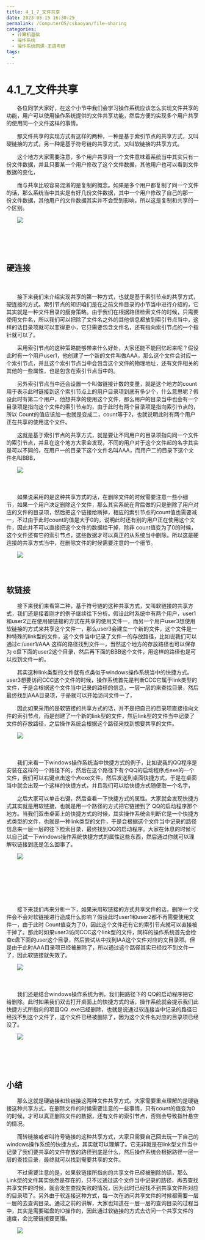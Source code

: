 ```yaml
---
title: 4_1_7_文件共享
date: 2023-05-15 16:30:25
permalink: /ComputerOS/cskaoyan/file-sharing
categories:
  - 计算机基础
  - 操作系统
  - 操作系统网课-王道考研
tags:
  - 
---
```

# 4.1_7_文件共享

　　‍各位同学大家好，在这个小节中我们会学习操作系统应该怎么实现文件共享的功能，‍‍用户可以使用操作系统提供的文件共享功能，‍‍然后方便的实现多个用户共享的使用同一个文件这样的事情。‍‍
<!-- more -->
　　那文件共享的实现方式有这样的两种，一种是基于索引节点的共享方式，‍‍又叫硬链接的方式，另一种是基于符号链的共享方式，又叫软链接的共享方式。‍‍

　　这个地方大家需要注意，多个用户共享同一个文件意味着系统当中其实只有一份文件数据，‍‍并且只要某一个用户修改了这个文件数据，其他用户也可以看到文件数据的变化，‍‍

　　而与共享比较容易混淆的是复制的概念。‍‍如果是多个用户都复制了同一个文件的话，‍‍那么系统当中其实是有好几份文件数据，其中一个用户修改了自己的那一份‍‍文件数据，其他用户的文件数据其实并不会受到影响，所以这是复制和共享的一个区别。‍‍

　　![](https://image.peterjxl.com/blog/image-20221010203514-tm0xb8e.png)

　　‍

　　​

## 硬连接

　　  

　　接下来我们来介绍实现共享的第一种方式，也就是基于索引节点的共享方式，硬连接的方式。‍‍索引节点的知识咱们是在之前文件目录的小节当中进行介绍的，它其实就是一种文件目录的瘦身策略。‍‍由于我们在根据路径检索文件的时候，只需要使用文件名，所以我们可以把除了文件名之外的其他信息都放到索引节点当中，‍‍这样的话目录项就可以变得更小，它只需要包含文件名，还有指向索引节点的一个指针就可以了。‍‍

　　采用索引节点的这种策略能够带来什么好处，大家还能不能回忆起来呢？‍‍假设此时有一个用户user1，他创建了一个新的文件叫做AAA，‍‍那么这个文件会对应一个索引节点，‍‍并且这个索引节点当中会包含这个文件的物理地址，还有文件相关的其他的一些属性，也是包含在索引节点当中的。‍‍

　　另外索引节点当中还会设置一个叫做链接计数的变量，就是这个地方的count用于表示‍‍此时链接到这个索引节点上的用户目录项到底有多少个，什么意思呢？‍‍假设此时有第二个用户，他想共享的使用这个文件，那么用户的目录当中‍‍也会有一个目录项是指向这个文件的索引节点的，‍‍由于此时有两个目录项是指向索引节点的，所以 Count的值应该加一也就是变成二，‍‍count等于2，也就说明此时有两个用户正在共享的使用这个文件。‍‍

　　这就是基于索引节点的共享方式，就是要让不同用户的目录项指向同一个文件的索引节点，并且在这个地方大家会发现，‍‍不同的用户对于这个文件起的名字其实是可以不同的，在用户一的目录下这个文件名叫AAA，‍‍而用户二的目录下这个文件名叫BBB，

　　![](https://image.peterjxl.com/blog/image-20221010204804-9idh0is.png)​

　　‍

　　如果说采用的是这种共享方式的话，在删除文件的时候需要注意一些小细节，‍‍如果一个用户决定删除这个文件，那么其实系统在背后做的只是删除了用户对应的文件的目录项，‍‍然后把这个链接给断掉，相应的索引节点的count值也需要减一，‍‍不过由于此时count的值是大于0的，说明此时还有别的用户正在使用这个文件，因此‍‍并不可以直接把这个文件的数据给干掉，‍‍除非 count值变为了0的时候，这个文件还有它的索引节点，这些数据才可以真正的从系统当中删除。‍‍所以这是硬连接的共享方式当中，在删除文件的时候需要注意的一个细节。

　　![](https://image.peterjxl.com/blog/image-20221010204832-au43hks.png)​

　　‍

## 软链接

　　接下来我们来看第二种，‍‍基于符号链的这种共享方式，又叫软链接的共享方式，我们还是接着刚才的例子继续往下分析。‍‍假设此时系统中有两个用户，user1和user2正在使用硬链接的方式在共享的使用文件一，‍‍而另一个用户user3想使用软链接的方式来共享这个文件一，‍‍那么user3会建立一个新的文件，这个文件是一种特殊的link型的文件，‍‍这个文件当中记录了文件一的存放路径，比如说我们可以通过c:/user1/AAA 这样的路径找到文件一，当然这个地方的存放路径也可以保存为‍‍ c盘下面的user2这个目录，然后再下面的BBB这个文件，‍‍用这样的路径也是可以找到文件一的。‍‍

　　其实这种link类型的文件就有点类似于windows操作系统当中的快捷方式。‍‍ user3想要访问CCC这个文件的时候，操作系统首先是判断CCC它属于link类型的文件，于是‍‍会根据这个文件当中记录的路径的信息，一层一层的来查找目录，‍‍然后最终找到AAA目录项，‍‍于是就可以开始访问文件一了，

　　因此如果采用的是软链接的共享方式的话，‍‍并不是把自己的目录项直接指向文件的索引节点，‍‍而是创建了一个新的link型的文件，然后link型的文件当中记录了文件的存放路径，‍‍之后操作系统会根据这个路径来找到想要共享的文件。‍‍

　　![](https://image.peterjxl.com/blog/image-20221010205050-bt2wfpw.png)​

　　‍

　　我们来看一下windows操作系统当中快捷方式的例子，比如说我的QQ程序是安装在这样的一个路径下的，‍‍然后在这个路径下有个QQ的启动程序点exe的一个文件，‍‍我们可以右键点击这个点exe文件，然后发送到桌面快捷方式，‍‍于是在桌面当中就会出现一个这样的快捷方式，并且我们可以给快捷方式随便取一个名字，‍‍

　　之后大家可以单击右键，然后查看一下快捷方式的属性。‍‍大家就会发现‍‍快捷方式其实就是用软链接，也就是用一个路径的方式把它链接到了‍‍ QQ的启动程序那个地方。当我们双击桌面上的快捷方式的时候，其实操作系统会判断‍‍它是一个快捷方式类型的文件，也就是一种link类型的文件，于是会根据‍‍这个文件当中记录的路径信息来一层一层的往下检索目录，‍‍最终找到QQ的启动程序。‍‍大家在休息的时候可以自己试一下windows操作系统快捷方式的属性这些东西，‍‍然后通过你就可以理解软链接到底是怎么回事了。‍‍

　　![](https://image.peterjxl.com/blog/image-20221010205208-n5k3yc5.png)​

　　‍

　　‍

　　‍

　　接下来我们再来分析一下，如果采用软链接的方式共享文件的话，删除一个文件会不会对软链接进行造成什么影响？‍‍假设此时user1和user2都不再需要使用文件一，‍‍由于此时 Count值变为了0，因此这个文件还有它的索引节点就可以直接被干掉了。‍‍那此时如果user3访问CCC这个link型的文件，‍‍同样的操作系统首先会检查c盘下面的user这个目录，‍‍然后尝试从中找到IAA这个文件对应的文目录项。‍‍但是由于此时AAA目录项已经被删除了，所以通过这个路径其实已经找不到文件一了，‍‍因此软链接就失效了。

　　![](https://image.peterjxl.com/blog/image-20221010205259-izs0jxs.png)​

　　‍

　　我们还是结合windows操作系统为例，我们把路径下的‍‍ QQ的启动程序把它给删除。‍‍此时如果我们双击打开桌面上的快捷方式的话，‍‍操作系统就会提示我们此快捷方式所指向的项目QQ .exe‍‍已经删除，也就是说通过软连接当中记录的路径已经找不到这个文件了，这个文件已经被删除了，‍‍因为这个文件名对应的目录项已经没了。

　　![](https://image.peterjxl.com/blog/image-20221010205321-7r2c2tz.png)​

　　‍

　　‍

## 小结

　　那么这就是硬链接和软链接这两种文件共享方式。‍‍大家需要重点理解的是硬链接这种共享方式，在删除文件的时候需要注意的一些事情，‍‍只有count的值变为0的时候，才可以真正删除文件的数据，还有文件的索引节点，否则会导致指针悬空的情况。‍‍

　　而转链接或者叫符号链接的这种共享方式，大家只需要自己‍‍回去玩一下自己的windows操作系统的快捷方式，其实就可以理解了。‍‍它无非就是在link型文件当中记录了我们要共享的文件存放的路径到底是什么，然后操作系统会根据路径一层一层的查找目录，‍‍最终就可以找到需要共享的文件。‍‍

　　不过需要注意的是，如果软链接所指向的共享文件已经被删除的话，‍‍那么 Link型的文件其实依然是存在的，‍‍只不过通过这个文件当中记录的路径，再去查找共享文件的时候，就会发生查找失败的‍‍情况，因为此时已经找不到共享文件所对应的目录项了。‍‍另外由于软连接这种方式，每一次在访问共享文件的时候都需要一层一层的去查询目录。‍‍通过之前的讲解，大家也知道在一层一层的查询目录的过程当中，其实是需要磁盘的lO操作的，‍‍因此通过软链接的方式去访问一个共享文件的速度，会比硬链接要更慢。‍‍

　　![](https://image.peterjxl.com/blog/image-20221010205627-v43abn1.png)​

　　‍
